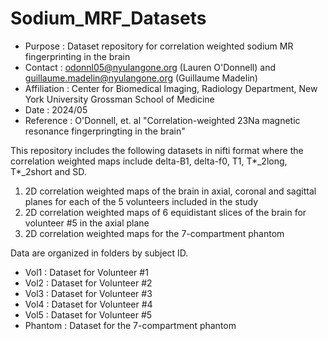# Sodium_MRF_Datasets
-  Purpose       : Dataset repository for correlation weighted sodium MR fingerprinting in the brain 
- Contact       : odonnl05@nyulangone.org (Lauren O'Donnell) and guillaume.madelin@nyulangone.org (Guillaume Madelin)
- Affiliation   : Center for Biomedical Imaging, Radiology Department, New York University Grossman School of Medicine 
- Date          : 2024/05
- Reference	    : O'Donnell, et. al "Correlation-weighted 23Na magnetic resonance fingerpringting in the brain"

This repository includes the following datasets in nifti format where the correlation weighted maps include delta-B1, delta-f0, T1, T*_2long, T*_2short and SD.
1) 2D correlation weighted maps of the brain in axial, coronal and sagittal planes for each of the 5 volunteers included in the study 
2) 2D correlation weighted maps of 6 equidistant slices of the brain for volunteer #5 in the axial plane
3) 2D correlation weighted maps for the 7-compartment phantom

Data are organized in folders by subject ID.
- Vol1 : Dataset for Volunteer #1
- Vol2 : Dataset for Volunteer #2
- Vol3 : Dataset for Volunteer #3
- Vol4 : Dataset for Volunteer #4
- Vol5 : Dataset for Volunteer #5
- Phantom : Dataset for the 7-compartment phantom
             
